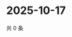 # 2025-10-17

共 0 条

<!-- BEGIN ZHIHUQUESTIONS -->
<!-- 最后更新时间 Fri Oct 17 2025 12:13:40 GMT+0800 (China Standard Time) -->

<!-- END ZHIHUQUESTIONS -->
